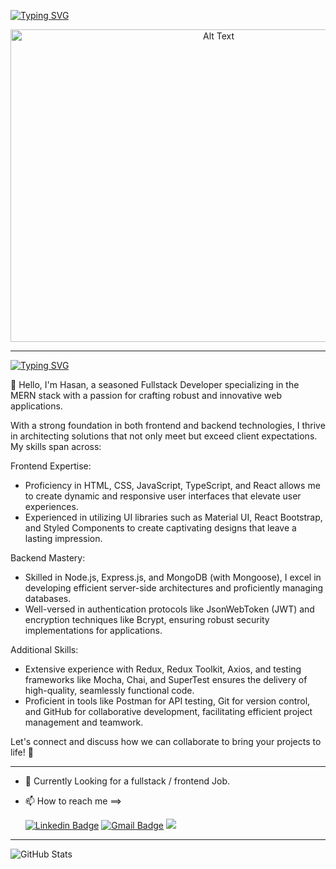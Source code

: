 [![Typing SVG](https://readme-typing-svg.herokuapp.com?duration=3000&center=true&size=40&width=1000&height=90&lines=Welcome+to+my+Github+Page!;I'm+Hasan+Omar+😄)](https://git.io/typing-svg)
  

<p align="center">
  <img src="https://hawkticehurst.com/imgs/hero.png" alt="Alt Text" width="650" height="500">
</p>
  
  <hr>

  [![Typing SVG](https://readme-typing-svg.herokuapp.com?duration=3000&center=true&size=40&width=1000&height=90&lines=About+Me)](https://git.io/typing-svg)


👋 Hello, I'm Hasan, a seasoned Fullstack Developer specializing in the MERN stack with a passion for crafting robust and innovative web applications.

With a strong foundation in both frontend and backend technologies, I thrive in architecting solutions that not only meet but exceed client expectations. My skills span across:

Frontend Expertise:

- Proficiency in HTML, CSS, JavaScript, TypeScript, and React allows me to create dynamic and responsive user interfaces that elevate user experiences.
- Experienced in utilizing UI libraries such as Material UI, React Bootstrap, and Styled Components to create captivating designs that leave a lasting impression.

Backend Mastery:

- Skilled in Node.js, Express.js, and MongoDB (with Mongoose), I excel in developing efficient server-side architectures and proficiently managing databases.
- Well-versed in authentication protocols like JsonWebToken (JWT) and encryption techniques like Bcrypt, ensuring robust security implementations for applications.

Additional Skills:

- Extensive experience with Redux, Redux Toolkit, Axios, and testing frameworks like Mocha, Chai, and SuperTest ensures the delivery of high-quality, seamlessly functional code.
- Proficient in tools like Postman for API testing, Git for version control, and GitHub for collaborative development, facilitating efficient project management and teamwork.

Let's connect and discuss how we can collaborate to bring your projects to life! 💬

<hr>


- 👀 Currently Looking for a fullstack / frontend Job.
- 📫 How to reach me ==>

     [![Linkedin Badge](https://img.shields.io/badge/-Hasan%20Omar-blue?style=flat-square&logo=Linkedin&logoColor=white&link&=https://www.linkedin.com/in/hasan-omar-123h/)](https://www.linkedin.com/in/hasan-omar-123h/) 
[![Gmail Badge](https://img.shields.io/badge/-hasanromar2002@gmail.com-c14438?style=flat-square&logo=Gmail&logoColor=white&link=mailto:hasanromar2002@gmail.com)](mailto:hasanromar2002@gmail.com)
    ![](https://komarev.com/ghpvc/?username=HasanOmar1&style=flat-square)
<hr>


![GitHub Stats](https://github-readme-stats.vercel.app/api?username=HasanOmar1&theme=radical)


